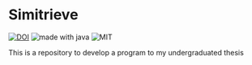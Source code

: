 # Simitrieve
[![DOI](https://zenodo.org/badge/DOI/10.5281/zenodo.1492898.svg)](https://doi.org/10.5281/zenodo.1492898)
<img src="https://img.shields.io/badge/made%20with-java-orange.svg" alt="made with java">
<img src="https://img.shields.io/github/license/mashape/apistatus.svg" alt="MIT">

This is a repository to develop a program to my undergraduated thesis 
